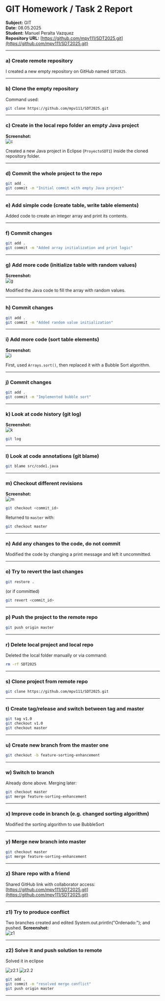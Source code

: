 # GIT Homework / Task 2 Report

**Subject:** GIT  
**Date:** 08.05.2025  
**Student:** Manuel Peralta Vazquez  
**Repository URL:** [https://github.com/mpv111/SDT2025.git](https://github.com/mpv111/SDT2025.git)

---

### a) Create remote repository

I created a new empty repository on GitHub named `SDT2025`.

---

### b) Clone the empty repository

Command used:
```bash
git clone https://github.com/mpv111/SDT2025.git
```

---

### c) Create in the local repo folder an empty Java project

**Screenshot:**  
![c](screenshots/c.PNG)

Created a new Java project in Eclipse (`ProyectoSDT1`) inside the cloned repository folder.

---

### d) Commit the whole project to the repo

```bash
git add .
git commit -m "Initial commit with empty Java project"
```

---

### e) Add simple code (create table, write table elements)

Added code to create an integer array and print its contents.

---

### f) Commit changes

```bash
git add .
git commit -m "Added array initialization and print logic"
```

---

### g) Add more code (initialize table with random values)

**Screenshot:**  
![g](screenshots/g.PNG)

Modified the Java code to fill the array with random values.

---

### h) Commit changes

```bash
git add .
git commit -m "Added random value initialization"
```

---

### i) Add more code (sort table elements)

**Screenshot:**  
![i](screenshots/i.png)

First, used `Arrays.sort()`, then replaced it with a Bubble Sort algorithm.

---

### j) Commit changes

```bash
git add .
git commit -m "Implemented bubble sort"
```

---

### k) Look at code history (git log)

**Screenshot:**  
![k](screenshots/k.PNG)

```bash
git log
```

---

### l) Look at code annotations (git blame)

```bash
git blame src/code1.java
```

---

### m) Checkout different revisions

**Screenshot:**  
![m](screenshots/m.PNG)

```bash
git checkout <commit_id>
```

Returned to `master` with:
```bash
git checkout master
```

---

### n) Add any changes to the code, do not commit

Modified the code by changing a print message and left it uncommitted.

---

### o) Try to revert the last changes

```bash
git restore .
```

(or if committed)

```bash
git revert <commit_id>
```

---

### p) Push the project to the remote repo

```bash
git push origin master
```

---

### r) Delete local project and local repo

Deleted the local folder manually or via command:
```bash
rm -rf SDT2025
```

---

### s) Clone project from remote repo

```bash
git clone https://github.com/mpv111/SDT2025.git
```

---

### t) Create tag/release and switch between tag and master

```bash
git tag v1.0
git checkout v1.0
git checkout master
```

---

### u) Create new branch from the master one

```bash
git checkout -b feature-sorting-enhancement
```

---

### w) Switch to branch

Already done above. Merging later:
```bash
git checkout master
git merge feature-sorting-enhancement
```

---

### x) Improve code in branch (e.g. changed sorting algorithm)

Modified the sorting algorithm to use BubbleSort

---

### y) Merge new branch into master

```bash
git checkout master
git merge feature-sorting-enhancement
```

---

### z) Share repo with a friend

Shared GitHub link with collaborator access:  
[https://github.com/mpv111/SDT2025.git](https://github.com/mpv111/SDT2025.git)

---

### z1) Try to produce conflict

Two branches created and edited System.out.println("Ordenado:"); and pushed.
**Screenshot:**  
![z1](screenshots/z1.PNG)

---

### z2) Solve it and push solution to remote

Solved it in eclipse

![z2.1](screenshots/z2.1.PNG)
![z2.2](screenshots/z2.2.PNG)
```bash
git add .
git commit -m "resolved merge conflict"
git push origin master
```

---

